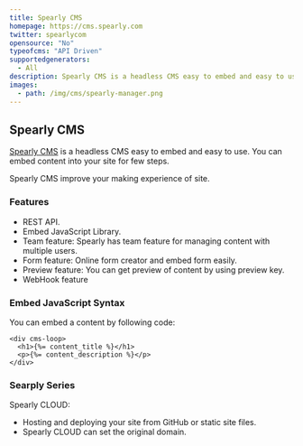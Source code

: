 ```yaml
---
title: Spearly CMS
homepage: https://cms.spearly.com
twitter: spearlycom
opensource: "No"
typeofcms: "API Driven"
supportedgenerators:
  - All
description: Spearly CMS is a headless CMS easy to embed and easy to use. You can embed content into your site for few steps.
images:
  - path: /img/cms/spearly-manager.png
---
```

## Spearly CMS

[Spearly CMS](https://cms.spearly.com) is a headless CMS easy to embed and easy to use. You can embed content into your site for few steps.

Spearly CMS improve your making experience of site.

### Features

- REST API.
- Embed JavaScript Library.
- Team feature: Spearly has team feature for managing content with multiple users.
- Form feature: Online form creator and embed form easily.
- Preview feature: You can get preview of content by using preview key.
- WebHook feature

### Embed JavaScript Syntax

You can embed a content by following code:

```
<div cms-loop>
  <h1>{%= content_title %}</h1>
  <p>{%= content_description %}</p>
</div>
```

### Searply Series

Spearly CLOUD:

- Hosting and deploying your site from GitHub or static site files.
- Spearly CLOUD can set the original domain.
